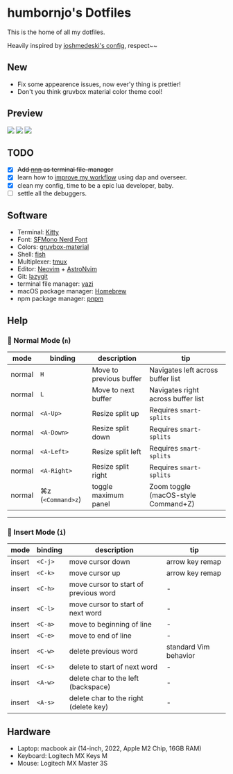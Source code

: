 # humbornjo's Dotfiles

This is the home of all my dotfiles.

Heavily inspired by [joshmedeski's config](https://github.com/joshmedeski/dotfiles), respect~~

## New

- Fix some appearence issues, now ever'y thing is prettier!
- Don't you think gruvbox material color theme cool!

## Preview

![](./asset/exa.png)
![](./asset/lore.png)
![](./asset/nvim.png)

## TODO

- [x] ~~Add [nnn](https://github.com/jarun/nnn) as terminal file-manager~~
- [x] learn how to [improve my workflow](https://www.reddit.com/r/neovim/comments/w8n831/use_overseernvim_to_run_commands_on_save/) using dap and overseer.
- [x] clean my config, time to be a epic lua developer, baby.
- [ ] settle all the debuggers.

## Software

- Terminal: [Kitty](https://sw.kovidgoyal.net/kitty/)
- Font: [SFMono Nerd Font](https://github.com/epk/SF-Mono-Nerd-Font/issues/4)
- Colors: [gruvbox-material](https://github.com/f4z3r/gruvbox-material.nvim)
- Shell: [fish](https://fishshell.com)
- Multiplexer: [tmux](https://github.com/tmux/tmux/wiki)
- Editor: [Neovim](https://neovim.io) + [AstroNvim](https://astronvim.com/)
- Git: [lazygit](https://github.com/jesseduffield/lazygit)
- terminal file manager: [yazi](https://github.com/sxyazi/yazi)
- macOS package manager: [Homebrew](https://brew.sh)
- npm package manager: [pnpm](https://pnpm.io/)

## Help

### 📘 Normal Mode (`n`)

| mode   | binding           | description             | tip                                 |
| ------ | ----------------- | ----------------------- | ----------------------------------- |
| normal | `H`               | Move to previous buffer | Navigates left across buffer list   |
| normal | `L`               | Move to next buffer     | Navigates right across buffer list  |
| normal | `<A-Up>`          | Resize split up         | Requires `smart-splits`             |
| normal | `<A-Down>`        | Resize split down       | Requires `smart-splits`             |
| normal | `<A-Left>`        | Resize split left       | Requires `smart-splits`             |
| normal | `<A-Right>`       | Resize split right      | Requires `smart-splits`             |
| normal | ⌘z (`<Command>z`) | toggle maximum panel    | Zoom toggle (macOS-style Command+Z) |

---

### 📘 Insert Mode (`i`)

| mode   | binding | description                           | tip                   |
| ------ | ------- | ------------------------------------- | --------------------- |
| insert | `<C-j>` | move cursor down                      | arrow key remap       |
| insert | `<C-k>` | move cursor up                        | arrow key remap       |
| insert | `<C-h>` | move cursor to start of previous word | -                     |
| insert | `<C-l>` | move cursor to start of next word     | -                     |
| insert | `<C-a>` | move to beginning of line             | -                     |
| insert | `<C-e>` | move to end of line                   | -                     |
| insert | `<C-w>` | delete previous word                  | standard Vim behavior |
| insert | `<C-s>` | delete to start of next word          | -                     |
| insert | `<A-w>` | delete char to the left (backspace)   | -                     |
| insert | `<A-s>` | delete char to the right (delete key) | -                     |

## Hardware

- Laptop: macbook air (14-inch, 2022, Apple M2 Chip, 16GB RAM)
- Keyboard: Logitech MX Keys M
- Mouse: Logitech MX Master 3S
